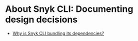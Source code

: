 # About Snyk CLI: Documenting design decisions

- [Why is Snyk CLI bundling its dependencies?](why-we-are-bundling-dependencies.md)
